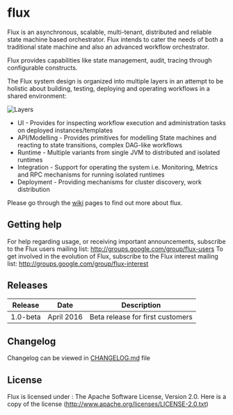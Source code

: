 # flux
Flux is an asynchronous, scalable, multi-tenant, distributed and reliable state machine based orchestrator. Flux intends to cater the needs of both a traditional state machine and also an advanced workflow orchestrator.

Flux provides capabilities like state management, audit, tracing through configurable constructs.

The Flux system design is organized into multiple layers in an attempt to be holistic about building, testing, deploying and operating workflows in a shared environment:

![Layers](https://github.com/flipkart-incubator/flux/raw/master/docs/flux-high-level.png)

* UI - Provides for inspecting workflow execution and administration tasks on deployed instances/templates
* API/Modelling - Provides primitives for modelling State machines and reacting to state transitions, complex DAG-like workflows
* Runtime - Multiple variants from single JVM to distributed and isolated runtimes
* Integration - Support for operating the system i.e. Monitoring, Metrics and RPC mechanisms for running isolated runtimes
* Deployment - Providing mechanisms for cluster discovery, work distribution

Please go through the [wiki](https://github.com/flipkart-incubator/flux/wiki) pages to find out more about flux.

## Getting help
For help regarding usage, or receiving important announcements, subscribe to the Flux users mailing list: http://groups.google.com/group/flux-users
To get involved in the evolution of Flux, subscribe to the Flux interest mailing list: http://groups.google.com/group/flux-interest

## Releases
| Release | Date | Description |
| --- | --- | --- |
| 1.0-beta | April 2016 | Beta release for first customers |


## Changelog
Changelog can be viewed in [CHANGELOG.md](https://github.com/flipkart-incubator/flux/blob/master/CHANGELOG.md) file

## License
Flux is licensed under : The Apache Software License, Version 2.0. Here is a copy of the license (http://www.apache.org/licenses/LICENSE-2.0.txt)
